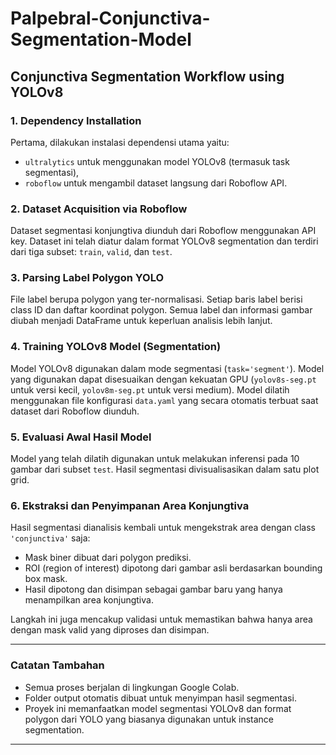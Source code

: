# Palpebral-Conjunctiva-Segmentation-Model


## Conjunctiva Segmentation Workflow using YOLOv8

### 1. Dependency Installation

Pertama, dilakukan instalasi dependensi utama yaitu:

* `ultralytics` untuk menggunakan model YOLOv8 (termasuk task segmentasi),
* `roboflow` untuk mengambil dataset langsung dari Roboflow API.

### 2. Dataset Acquisition via Roboflow

Dataset segmentasi konjungtiva diunduh dari Roboflow menggunakan API key. Dataset ini telah diatur dalam format YOLOv8 segmentation dan terdiri dari tiga subset: `train`, `valid`, dan `test`.

### 3. Parsing Label Polygon YOLO

File label berupa polygon yang ter-normalisasi. Setiap baris label berisi class ID dan daftar koordinat polygon. Semua label dan informasi gambar diubah menjadi DataFrame untuk keperluan analisis lebih lanjut.

### 4. Training YOLOv8 Model (Segmentation)

Model YOLOv8 digunakan dalam mode segmentasi (`task='segment'`). Model yang digunakan dapat disesuaikan dengan kekuatan GPU (`yolov8s-seg.pt` untuk versi kecil, `yolov8m-seg.pt` untuk versi medium). Model dilatih menggunakan file konfigurasi `data.yaml` yang secara otomatis terbuat saat dataset dari Roboflow diunduh.

### 5. Evaluasi Awal Hasil Model

Model yang telah dilatih digunakan untuk melakukan inferensi pada 10 gambar dari subset `test`. Hasil segmentasi divisualisasikan dalam satu plot grid.

### 6. Ekstraksi dan Penyimpanan Area Konjungtiva

Hasil segmentasi dianalisis kembali untuk mengekstrak area dengan class `'conjunctiva'` saja:

* Mask biner dibuat dari polygon prediksi.
* ROI (region of interest) dipotong dari gambar asli berdasarkan bounding box mask.
* Hasil dipotong dan disimpan sebagai gambar baru yang hanya menampilkan area konjungtiva.

Langkah ini juga mencakup validasi untuk memastikan bahwa hanya area dengan mask valid yang diproses dan disimpan.

---

### Catatan Tambahan

* Semua proses berjalan di lingkungan Google Colab.
* Folder output otomatis dibuat untuk menyimpan hasil segmentasi.
* Proyek ini memanfaatkan model segmentasi YOLOv8 dan format polygon dari YOLO yang biasanya digunakan untuk instance segmentation.

---
